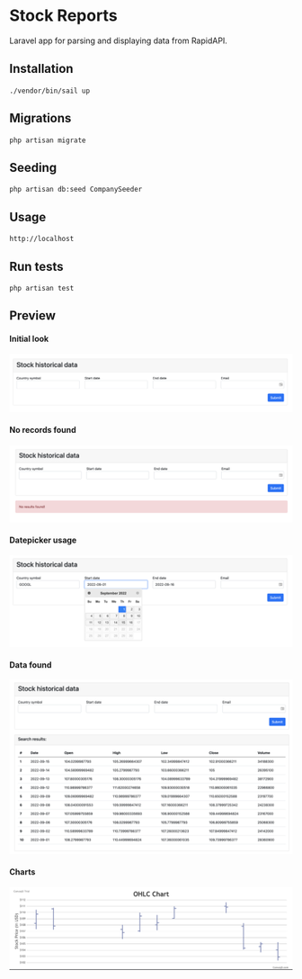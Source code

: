 # Stock Reports

Laravel app for parsing and displaying data from RapidAPI. 

## Installation
```
./vendor/bin/sail up
```

## Migrations
```
php artisan migrate
```

## Seeding
```
php artisan db:seed CompanySeeder
```

## Usage
```
http://localhost
```

## Run tests
```
php artisan test
```

## Preview

#### Initial look
![app preview](https://raw.githubusercontent.com/freelancerwebro/stock-reports/main/resources/images/1.png)

#### No records found
![app preview](https://raw.githubusercontent.com/freelancerwebro/stock-reports/main/resources/images/1.5.png)

#### Datepicker usage
![app preview](https://raw.githubusercontent.com/freelancerwebro/stock-reports/main/resources/images/2.png)

#### Data found
![app preview](https://raw.githubusercontent.com/freelancerwebro/stock-reports/main/resources/images/3.png)

#### Charts
![app preview](https://raw.githubusercontent.com/freelancerwebro/stock-reports/main/resources/images/4.png)
